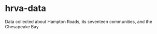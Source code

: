 hrva-data
=========

Data collected about Hampton Roads, its seventeen communities, and the Chesapeake Bay

